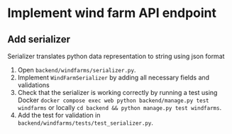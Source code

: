 # Implement wind farm API endpoint

## Add serializer
Serializer translates python data representation to string using json format

1. Open `backend/windfarms/serializer.py`.
2. Implement `WindFarmSerializer` by adding all necessary fields and validations
3. Check that the serializer is working correctly by running a test using Docker `docker compose exec web python backend/manage.py test windfarms` or locally `cd backend && python manage.py test windfarms`.
4. Add the test for validation in `backend/windfarms/tests/test_serializer.py`.
